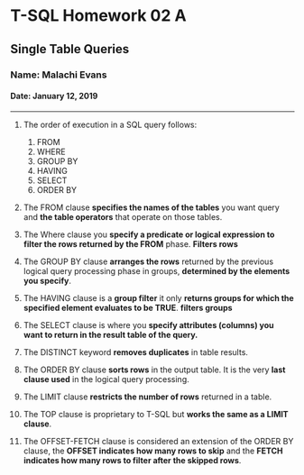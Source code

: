 # T-SQL Homework 02 A

## Single Table Queries

### Name: Malachi Evans

#### Date: January 12, 2019

-------------

1. The order of execution in a SQL query follows:
     1. FROM
     1. WHERE
     1. GROUP BY
     1. HAVING
     1. SELECT
     1. ORDER BY

2. The FROM clause **specifies the names of the tables** you want query and **the table operators** that operate on those tables.

3. The Where clause you **specify a predicate or logical expression to filter the rows returned by the FROM** phase. **Filters rows**

4. The GROUP BY clause **arranges the rows** returned by the previous logical query processing phase in groups, **determined by the elements you specify**.  

5. The HAVING clause is a __group filter__ it only __returns groups for which the specified element evaluates to be TRUE__. **filters groups**

6. The SELECT clause is where you **specify attributes (columns) you want to return in the result table of the query.**

7. The DISTINCT keyword **removes duplicates** in table results.

8. The ORDER BY clause **sorts rows** in the output table. It is the very **last clause used** in the logical query processing.

9. The LIMIT clause **restricts the number of rows** returned in a table.

10. The TOP clause is proprietary to T-SQL but **works the same as a LIMIT clause**.

11. The OFFSET-FETCH clause is considered an extension of the ORDER BY clause, the **OFFSET indicates how many rows to skip** and the **FETCH indicates how many rows to filter after the skipped rows**.
